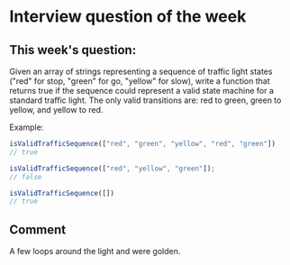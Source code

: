 # Interview question of the week

## This week's question:

Given an array of strings representing a sequence of traffic light states ("red" for stop, "green" for go, "yellow" for slow), write a function that returns true if the sequence could represent a valid state machine for a standard traffic light. The only valid transitions are: red to green, green to yellow, and yellow to red.

Example:

```ts
isValidTrafficSequence(["red", "green", "yellow", "red", "green"])
// true

isValidTrafficSequence(["red", "yellow", "green"]);
// false

isValidTrafficSequence([])
// true
```

## Comment

A few loops around the light and were golden.